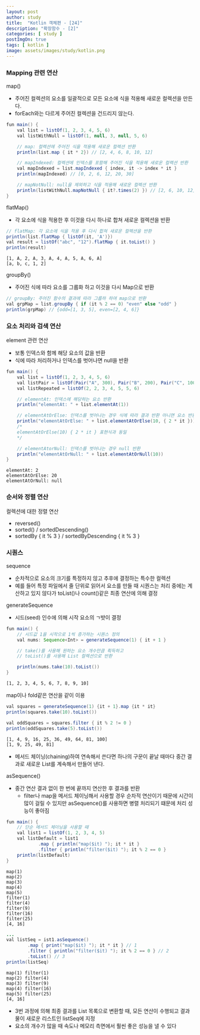 ```yaml
---
layout: post
author: study
title:  "Kotlin 객체편 - [24]"
description: "확장함수 - [2]"
categories: [ study ]
postImgOn: true
tags: [ kotlin ]
image: assets/images/study/kotlin.png
---
```


### Mapping 관련 연산

map()
- 주어진 컬렉션의 요소를 일괄적으로 모든 요소에 식을 적용해 새로운 컬렉션을 만든다.
- forEach와는 다르게 주어진 컬렉션을 건드리지 않는다.

```java
fun main() {
    val list = listOf(1, 2, 3, 4, 5, 6)
    val listWithNull = listOf(1, null, 3, null, 5, 6)

    // map: 컬렉션에 주어진 식을 적용해 새로운 컬렉션 반환
    println(list.map { it * 2}) // [2, 4, 6, 8, 10, 12]

    // mapIndexed: 컬렉션에 인덱스를 포함해 주어진 식을 적용해 새로운 컬랙션 반환
    val mapIndexed = list.mapIndexed { index, it -> index * it }
    println(mapIndexed) // [0, 2, 6, 12, 20, 30]

    // mapNotNull: null을 제외하고 식을 적용해 새로운 컬렉션 반환
    println(listWithNull.mapNotNull { it?.times(2) }) // [2, 6, 10, 12]
}
```


flatMap()
- 각 요소에 식을 적용한 후 이것을 다시 하나로 합쳐 새로운 컬렉션을 반환

```java
// flatMap: 각 요소에 식을 적용 후 다시 합쳐 새로운 컬렉션을 반환
println(list.flatMap { listOf(it, 'A')})
val result = listOf("abc", "12").flatMap { it.toList() }
println(result)
```
```
[1, A, 2, A, 3, A, 4, A, 5, A, 6, A]
[a, b, c, 1, 2]
```

groupBy()
- 주어진 식에 따라 요소를 그룹화 하고 이것을 다시 Map으로 반환

```java
// groupBy: 주어진 함수의 결과에 따라 그룹하 하여 map으로 반환
val grpMap = list.groupBy { if (it % 2 == 0) "even" else "odd" }
println(grpMap) // {odd=[1, 3, 5], even=[2, 4, 6]}
```


### 요소 처리와 검색 연산

element 관련 연산
- 보통 인덱스와 함께 해당 요소의 값을 반환
- 식에 따라 처리하거나 인덱스를 벗어나면 null을 반환

```java
fun main() {
    val list = listOf(1, 2, 3, 4, 5, 6)
    val listPair = listOf(Pair("A", 300), Pair("B", 200), Pair("C", 100), Pair("D", 200))
    val listRepeated = listOf(2, 2, 3, 4, 5, 5, 6)

    // elementAt: 인덱스에 해당하는 요소 반환
    println("elementAt: " + list.elementAt(1))

    // elementAtOrElse: 인덱스를 벗어나는 경우 식에 따라 결과 반환 아니면 요소 반환
    println("elementAtOrElse: " + list.elementAtOrElse(10, { 2 * it }))
    /*
    elementAtOrElse(10) { 2 * it } 표현식과 동일
    */

    // elementAtorNull: 인덱스를 벗어나는 경우 null 반환
    println("elementAtOrNull: " + list.elementAtOrNull(10))
}
```
```
elementAt: 2
elementAtOrElse: 20
elementAtOrNull: null
```


### 순서와 정렬 연산

컬렉션에 대한 정렬 연산
- reversed()
- sorted() / sortedDescending()
- sortedBy { it % 3 } / sortedByDescending { it % 3 }




### 시퀀스

sequence
- 순차적으로 요소의 크기를 특정하지 않고 추후에 결정하는 특수한 컬렉션
- 예를 들어 특정 파일에서 줄 단위로 읽어서 요소를 만들 때 시퀀스는 처리 중에는 계산하고 있지 않다가 toList()나 count()같은 최종 연산에 의해 결정


generateSequence
- 시드(seed) 인수에 의해 시작 요소의 ㄱ밧이 결정
```java
fun main() {
    // 시드값 1을 시작으로 1씩 증가하는 시퀀스 정의
    val nums: Sequence<Int> = generateSequence(1) { it + 1 }

    // take()를 사용해 원하는 요소 개수만큼 획득하고
    // toList()를 사용해 List 컬렉션으로 반환

    println(nums.take(10).toList())
}
```
```
[1, 2, 3, 4, 5, 6, 7, 8, 9, 10]
```


map이나 fold같은 연산을 같이 이용
```java
val squares = generateSequence(1) {it + 1}.map {it * it}
println(squares.take(10).toList())

val oddSquares = squares.filter { it % 2 != 0 }
println(oddSquares.take(5).toList())
```
```
[1, 4, 9, 16, 25, 36, 49, 64, 81, 100]
[1, 9, 25, 49, 81]
```

- 메서드 체이닝(chaining)하여 연속해서 쓴다면 하나의 구문이 끝날 때마다 중간 결과로 새로운 List를 계속해서 만들어 낸다.


asSequence()
- 중간 연산 결과 없이 한 번에 끝까지 연산한 후 결과를 반환
    - filter나 map을 메서드 체이닝해서 사용할 경우 순차적 연산이기 때문에 시간이 많이 걸릴 수 있지만 asSequence()를 사용하면 병렬 처리되기 떄문에 처리 성능이 좋아짐
```java
fun main() {
    // 단순 메서드 체이닝을 사용할 때
    val list1 = listOf(1, 2, 3, 4, 5)
    val listDefault = list1
            .map { println("map($it) "); it * it }
            .filter { println("filter($it) "); it % 2 == 0 }
    println(listDefault)
}
```
```
map(1)
map(2)
map(3)
map(4)
map(5)
filter(1)
filter(4)
filter(9)
filter(16)
filter(25)
[4, 16]
```

```java
...
val listSeq = ist1.asSequence()
        .map { print("map($it) "); it * it } // 1
        .filter { println("filter($it) "); it % 2 == 0 } // 2
        .toList() // 3
println(listSeq)
```
```
map(1) filter(1)
map(2) filter(4)
map(3) filter(9)
map(4) filter(16)
map(5) filter(25)
[4, 16]
```

- 3번 과정에 의해 최종 결과를 List 목록으로 변환할 때, 모든 연산이 수행되고 결과물이 새로운 리스트인 listSeq에 지정
- 요소의 개수가 많을 때 속도나 메모리 측면에서 훨씬 좋은 성능을 낼 수 있다